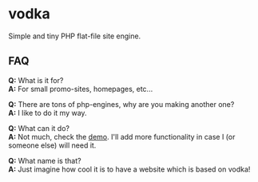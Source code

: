 vodka
=====

Simple and tiny PHP flat-file site engine.

## FAQ
**Q:** What is it for?  
**A:** For small promo-sites, homepages, etc...

**Q:** There are tons of php-engines, why are you making another one?  
**A:** I like to do it my way.

**Q:** What can it do?  
**A:** Not much, check the [demo](http://home-nadym.ru/vodka/demo/). I'll add more functionality in case I (or someone else) will need it.

**Q:** What name is that?  
**A:** Just imagine how cool it is to have a website which is based on vodka!
